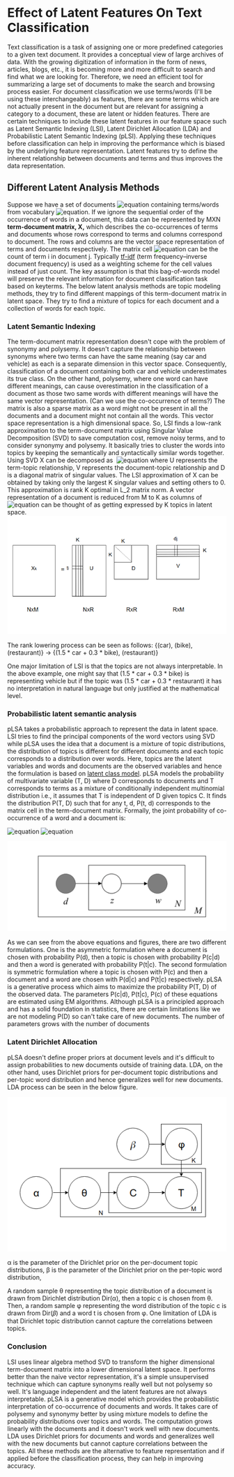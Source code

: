 # **Effect of Latent Features On Text Classification**

Text classification is a task of assigning one or more predefined categories to a given text document. It provides a conceptual view of large archives of data. With the growing digitization of information in the form of news, articles, blogs, etc., it is becoming more and more difficult to search and find what we are looking for. Therefore, we need an efficient tool for summarizing a large set of documents to make the search and browsing process easier. For document classification we use terms/words (I'll be using these interchangeably) as features, there are some terms which are not actually present in the document but are relevant for assigning a category to a document, these are latent or hidden features. There are certain techniques to include these latent features in our feature space such as Latent Semantic Indexing (LSI), Latent Dirichlet Allocation (LDA) and Probabilistic Latent Semantic Indexing (pLSI). Applying these techniques before classification can help in improving the performance which is biased by the underlying feature representation. Latent features try to define the inherent relationship between documents and terms and thus improves the data representation. 

## **Different Latent Analysis Methods**

Suppose we have a set of documents ![equation](https://latex.codecogs.com/gif.latex?$D&space;=&space;\{d_1,&space;d_2,..,d_N\}$) containing terms/words from vocabulary ![equation](https://latex.codecogs.com/gif.latex?$T&space;=&space;\{t_1,&space;t_2,..,t_M\}$). If we ignore the sequential order of the occurrence of words in a document, this data can be represented by MXN **term-document matrix, X,** which describes the co-occurrences of terms and documents whose rows correspond to terms and columns correspond to document. The rows and columns are the vector space representation of terms and documents respectively. The matrix cell ![equation](https://latex.codecogs.com/gif.latex?a_{ij}) can be the count of term i in document j. Typically [tf-idf](https://en.wikipedia.org/wiki/Tf%E2%80%93idf) (term frequency–inverse document frequency) is used as a weighting scheme for the cell values instead of just count. The key assumption is that this bag-of-words model will preserve the relevant information for document classification task based on keyterms. The below latent analysis methods are topic modeling methods, they try to find different mappings of this term-document matrix in latent space. They try to find a mixture of topics for each document and a collection of words for each topic.

### Latent Semantic Indexing

The term-document matrix representation doesn't cope with the problem of synonymy and polysemy. It doesn't capture the relationship between synonyms where two terms can have the same meaning (say car and vehicle) as each is a separate dimension in this vector space. Consequently, classification of a document containing both car and vehicle underestimates its true class. On the other hand, polysemy, where one word can have different meanings, can cause overestimation in the classification of a document as those two same words with different meanings will have the same vector representation. (Can we use the co-occurrence of terms?) The matrix is also a sparse matrix as a word might not be present in all the documents and a document might not contain all the words. This vector space representation is a high dimensional space. So, LSI finds a low-rank approximation to the term-document matrix using Singular Value Decomposition (SVD) to save computation cost, remove noisy terms, and to consider synonymy and polysemy. It basically tries to cluster the words into topics by keeping the semantically and syntactically similar words together. Using SVD X can be decomposed  as 
![equation](https://latex.codecogs.com/gif.latex?$X&space;=&space;UDV^T$) where U represents the term-topic relationship, V represents the document-topic relationship and D is a diagonal matrix of singular values. The LSI approximation of X can be obtained by taking only the largest K singular values and setting others to 0. This approximation is rank K optimal in L_2 matrix norm. A vector representation of a document is reduced from M to K as columns of ![equation](https://latex.codecogs.com/gif.latex?$D_kV_k^T$) can be thought of as getting expressed by K topics in latent space.
![GitHub Logo](lsi.png)

The rank lowering process can be seen as follows:
{(car), (bike), (restaurant)} → {(1.5 * car + 0.3 * bike), (restaurant)}

One major limitation of LSI is that the topics are not always interpretable. In the above example, one might say that (1.5 * car + 0.3 * bike) is representing vehicle but if the topic was (1.5 * car + 0.3 * restaurant) it has no interpretation in natural language but only justified at the mathematical level. 

### Probabilistic latent semantic analysis
pLSA takes a probabilistic approach to represent the data in latent space. LSI tries to find the principal components of the word vectors using SVD while pLSA uses the idea that a document is a mixture of topic distributions, the distribution of topics is different for different documents and each topic corresponds to a distribution over words. Here, topics are the latent variables and words and documents are the observed variables and hence the formulation is based on [latent class model](https://en.wikipedia.org/wiki/Latent_class_model). pLSA models the probability of multivariate variable (T, D) where D corresponds to documents and T corresponds to terms as a mixture of conditionally independent multinomial distribution i.e., it assumes that T is independent of D given topics C. It finds the distribution P(T, D) such that for any t, d, P(t, d) corresponds to the matrix cell in the term-document matrix.  Formally, the joint probability of co-occurrence of a word and a document is:

![equation](https://latex.codecogs.com/gif.latex?P(t,d)=P(d)\sum&space;_{c}P(c|d)P(t|c))
![equation](https://latex.codecogs.com/gif.latex?P(t,d)=&space;\sum&space;_{c}P(c)P(d|c)P(t|c))


![GitHub Logo](pLSA.png)

As we can see from the above equations and figures, there are two different formulations. One is the asymmetric formulation where a document is chosen with probability P(d), then a topic is chosen with probability P(c|d) and then a word is generated with probability P(t|c). The second formulation is symmetric formulation where a topic is chosen with P(c) and then a document and a word are chosen with P(d|c) and P(t|c) respectively. pLSA is a generative process which aims to maximize the probability P(T, D) of the observed data. The parameters P(c|d), P(t|c), P(c) of these equations are estimated using EM algorithms. Although pLSA is a principled approach and has a solid foundation in statistics, there are certain limitations like we are not modeling P(D) so can't take care of new documents. The number of parameters grows with the number of documents 

### Latent Dirichlet Allocation
pLSA doesn't define proper priors at document levels and it's difficult to assign probabilities to new documents outside of training data. LDA, on the other hand, uses Dirichlet priors for per-document topic distributions and per-topic word distribution and hence generalizes well for new documents. LDA process can be seen in the below figure. 

![GitHub Logo](LDA.png)

α is the parameter of the Dirichlet prior on the per-document topic distributions,
β is the parameter of the Dirichlet prior on the per-topic word distribution,


A random sample θ representing the topic distribution of a document is drawn from Dirichlet distribution Dir(α), then a topic c is chosen from θ. Then, a random sample φ representing the word distribution of the topic c is drawn from Dir(𝛽) and a word t is chosen from φ. One limitation of LDA is that Dirichlet topic distribution cannot capture the correlations between topics. 


### Conclusion
LSI uses linear algebra method SVD to transform the higher dimensional term-document matrix into a lower dimensional latent space. It performs better than the naive vector representation, it's a simple unsupervised technique which can capture synonyms really well but not polysemy so well. It's language independent and the latent features are not always interpretable. pLSA is a generative model which provides the probabilistic interpretation of co-occurrence of documents and words. It takes care of polysemy and synonymy better by using mixture models to define the probability distributions over topics and words. The computation grows linearly with the documents and it doesn't work well with new documents. LDA uses Dirichlet priors for documents and words and generalizes well with the new documents but cannot capture correlations between the topics. All these methods are the alternative to feature representation and if applied before the classification process, they can help in improving accuracy. 
